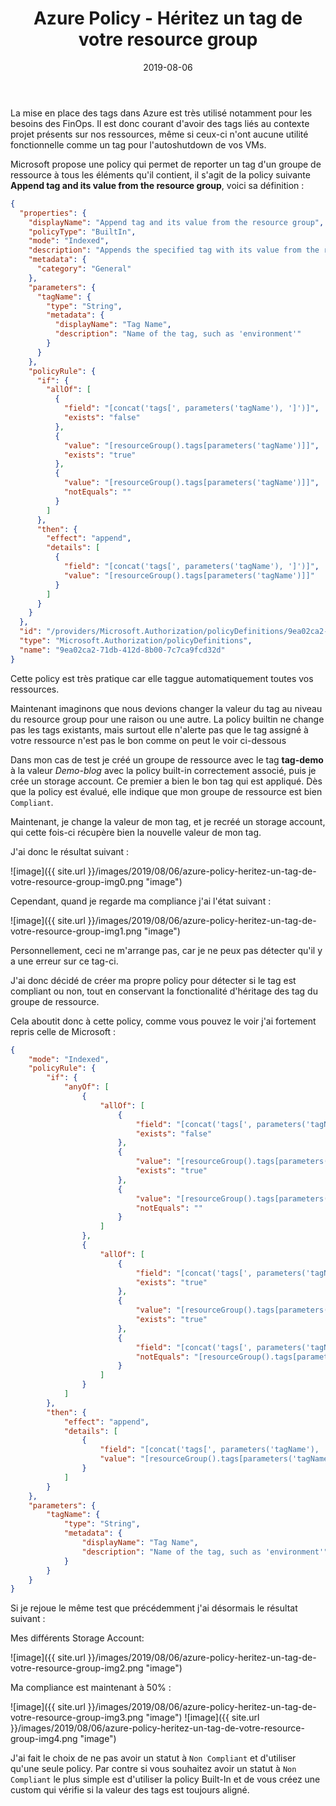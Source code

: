 ﻿---
layout: post
title: Azure Policy - Héritez un tag de votre resource group
date: 2019-08-06
categories: [ "Azure", "Policy" ]
---

La mise en place des tags dans Azure est très utilisé notamment pour les besoins des FinOps. Il est donc courant d'avoir des tags liés au contexte projet présents sur nos ressources, même si ceux-ci n'ont aucune utilité fonctionnelle comme un tag pour l'autoshutdown de vos VMs.

Microsoft propose une policy qui permet de reporter un tag d'un groupe de ressource à tous les éléments qu'il contient, il s'agit de la policy suivante **Append tag and its value from the resource group**, voici sa définition :

```json
{
  "properties": {
    "displayName": "Append tag and its value from the resource group",
    "policyType": "BuiltIn",
    "mode": "Indexed",
    "description": "Appends the specified tag with its value from the resource group when any resource which is missing this tag is created or updated. Does not modify the tags of resources created before this policy was applied until those resources are changed.",
    "metadata": {
      "category": "General"
    },
    "parameters": {
      "tagName": {
        "type": "String",
        "metadata": {
          "displayName": "Tag Name",
          "description": "Name of the tag, such as 'environment'"
        }
      }
    },
    "policyRule": {
      "if": {
        "allOf": [
          {
            "field": "[concat('tags[', parameters('tagName'), ']')]",
            "exists": "false"
          },
          {
            "value": "[resourceGroup().tags[parameters('tagName')]]",
            "exists": "true"
          },
          {
            "value": "[resourceGroup().tags[parameters('tagName')]]",
            "notEquals": ""
          }
        ]
      },
      "then": {
        "effect": "append",
        "details": [
          {
            "field": "[concat('tags[', parameters('tagName'), ']')]",
            "value": "[resourceGroup().tags[parameters('tagName')]]"
          }
        ]
      }
    }
  },
  "id": "/providers/Microsoft.Authorization/policyDefinitions/9ea02ca2-71db-412d-8b00-7c7ca9fcd32d",
  "type": "Microsoft.Authorization/policyDefinitions",
  "name": "9ea02ca2-71db-412d-8b00-7c7ca9fcd32d"
}
```

Cette policy est très pratique car elle taggue automatiquement toutes vos ressources.

Maintenant imaginons que nous devions changer la valeur du tag au niveau du resource group pour une raison ou une autre. La policy builtin ne change pas les tags existants, mais surtout elle n'alerte pas que le tag assigné à votre ressource n'est pas le bon comme on peut le voir ci-dessous

Dans mon cas de test je créé un groupe de ressource avec le tag **tag-demo** à la valeur *Demo-blog* avec la policy built-in correctement associé, puis je crée un storage account. Ce premier a bien le bon tag qui est appliqué.
Dès que la policy est évalué, elle indique que mon groupe de ressource est bien `Compliant`.

Maintenant, je change la valeur de mon tag, et je recréé un storage account, qui cette fois-ci récupère bien la nouvelle valeur de mon tag.

J'ai donc le résultat suivant :

![image]({{ site.url }}/images/2019/08/06/azure-policy-heritez-un-tag-de-votre-resource-group-img0.png "image")

Cependant, quand je regarde ma compliance j'ai l'état suivant :

![image]({{ site.url }}/images/2019/08/06/azure-policy-heritez-un-tag-de-votre-resource-group-img1.png "image")

Personnellement, ceci ne m'arrange pas, car je ne peux pas détecter qu'il y a une erreur sur ce tag-ci.

J'ai donc décidé de créer ma propre policy pour détecter si le tag est compliant ou non, tout en conservant la fonctionalité d'héritage des tag du groupe de ressource.

Cela aboutit donc à cette policy, comme vous pouvez le voir j'ai fortement repris celle de Microsoft :

```json
{
    "mode": "Indexed",
    "policyRule": {
        "if": {
            "anyOf": [
                {
                    "allOf": [
                        {
                            "field": "[concat('tags[', parameters('tagName'), ']')]",
                            "exists": "false"
                        },
                        {
                            "value": "[resourceGroup().tags[parameters('tagName')]]",
                            "exists": "true"
                        },
                        {
                            "value": "[resourceGroup().tags[parameters('tagName')]]",
                            "notEquals": ""
                        }
                    ]
                },
                {
                    "allOf": [
                        {
                            "field": "[concat('tags[', parameters('tagName'), ']')]",
                            "exists": "true"
                        },
                        {
                            "value": "[resourceGroup().tags[parameters('tagName')]]",
                            "exists": "true"
                        },
                        {
                            "field": "[concat('tags[', parameters('tagName'), ']')]",
                            "notEquals": "[resourceGroup().tags[parameters('tagName')]]"
                        }
                    ]
                }
            ]
        },
        "then": {
            "effect": "append",
            "details": [
                {
                    "field": "[concat('tags[', parameters('tagName'), ']')]",
                    "value": "[resourceGroup().tags[parameters('tagName')]]"
                }
            ]
        }
    },
    "parameters": {
        "tagName": {
            "type": "String",
            "metadata": {
                "displayName": "Tag Name",
                "description": "Name of the tag, such as 'environment'"
            }
        }
    }
}
```

Si je rejoue le même test que précédemment j'ai désormais le résultat suivant :

Mes différents Storage Account:

![image]({{ site.url }}/images/2019/08/06/azure-policy-heritez-un-tag-de-votre-resource-group-img2.png "image")

Ma compliance est maintenant à 50% :

![image]({{ site.url }}/images/2019/08/06/azure-policy-heritez-un-tag-de-votre-resource-group-img3.png "image")
![image]({{ site.url }}/images/2019/08/06/azure-policy-heritez-un-tag-de-votre-resource-group-img4.png "image")

J'ai fait le choix de ne pas avoir un statut à `Non Compliant` et d'utiliser qu'une seule policy. Par contre si vous souhaitez avoir un statut à `Non Compliant` le plus simple est d'utiliser la policy Built-In et de vous créez une custom qui vérifie si la valeur des tags est toujours aligné.